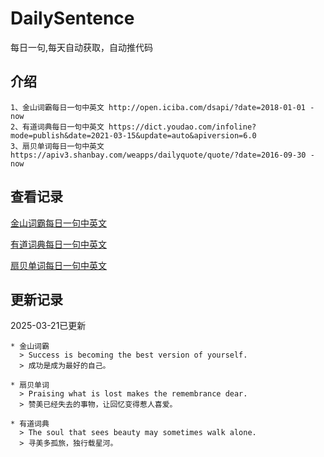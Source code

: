 # DailySentence

每日一句,每天自动获取，自动推代码

## 介绍

```
1、金山词霸每日一句中英文 http://open.iciba.com/dsapi/?date=2018-01-01 - now
2、有道词典每日一句中英文 https://dict.youdao.com/infoline?mode=publish&date=2021-03-15&update=auto&apiversion=6.0
3、扇贝单词每日一句中英文 https://apiv3.shanbay.com/weapps/dailyquote/quote/?date=2016-09-30 - now
```

## 查看记录

[金山词霸每日一句中英文](./data/iciba/)

[有道词典每日一句中英文](./data/youdao/)

[扇贝单词每日一句中英文](./data/shanbay/)

## 更新记录
2025-03-21已更新 
```
* 金山词霸
  > Success is becoming the best version of yourself.
  > 成功是成为最好的自己。

* 扇贝单词
  > Praising what is lost makes the remembrance dear.
  > 赞美已经失去的事物，让回忆变得惹人喜爱。

* 有道词典
  > The soul that sees beauty may sometimes walk alone.
  > 寻美多孤旅，独行载星河。

```
